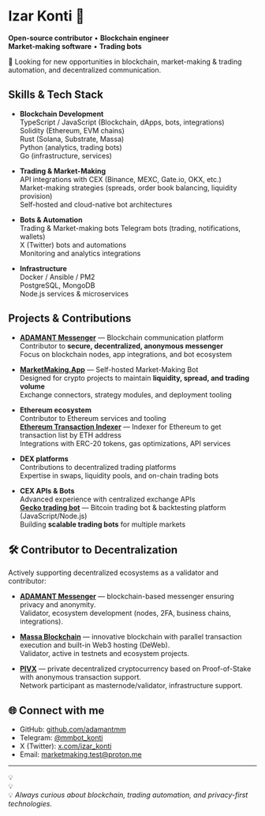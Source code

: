 # Izar Konti 👋

**Open-source contributor** • **Blockchain engineer**  
**Market-making software** • **Trading bots**  

🔎 Looking for new opportunities in blockchain, market-making & trading automation, and decentralized communication.  

## Skills & Tech Stack

- **Blockchain Development**  
  TypeScript / JavaScript (Blockchain, dApps, bots, integrations)  
  Solidity (Ethereum, EVM chains)  
  Rust (Solana, Substrate, Massa)  
  Python (analytics, trading bots)  
  Go (infrastructure, services)  

- **Trading & Market-Making**  
  API integrations with CEX (Binance, MEXC, Gate.io, OKX, etc.)  
  Market-making strategies (spreads, order book balancing, liquidity provision)  
  Self-hosted and cloud-native bot architectures  

- **Bots & Automation**  
  Trading & Market-making bots
  Telegram bots (trading, notifications, wallets)  
  X (Twitter) bots and automations  
  Monitoring and analytics integrations  

- **Infrastructure**  
  Docker / Ansible / PM2  
  PostgreSQL, MongoDB  
  Node.js services & microservices  

## Projects & Contributions

- [**ADAMANT Messenger**](https://github.com/adamant-im) — Blockchain communication platform  
  Contributor to **secure, decentralized, anonymous messenger**  
  Focus on blockchain nodes, app integrations, and bot ecosystem  

- [**MarketMaking.App**](https://github.com/Adamant-im/adamant-tradebot) — Self-hosted Market-Making Bot  
  Designed for crypto projects to maintain **liquidity, spread, and trading volume**  
  Exchange connectors, strategy modules, and deployment tooling  

- **Ethereum ecosystem**  
  Contributor to Ethereum services and tooling  
  [**Ethereum Transaction Indexer**](https://github.com/Adamant-im/ETH-transactions-storage) — Indexer for Ethereum to get transaction list by ETH address  
  Integrations with ERC-20 tokens, gas optimizations, API services  

- **DEX platforms**  
  Contributions to decentralized trading platforms  
  Expertise in swaps, liquidity pools, and on-chain trading bots  

- **CEX APIs & Bots**  
  Advanced experience with centralized exchange APIs  
  [**Gecko trading bot**](https://github.com/Adamant-im/ETH-transactions-storage) — Bitcoin trading bot & backtesting platform (JavaScript/Node.js)  
  Building **scalable trading bots** for multiple markets  

## 🛠 Contributor to Decentralization  

Actively supporting decentralized ecosystems as a validator and contributor:  

- **[ADAMANT Messenger](https://github.com/adamant-im)** — blockchain-based messenger ensuring privacy and anonymity.  
  Validator, ecosystem development (nodes, 2FA, business chains, integrations).  

- **[Massa Blockchain](https://github.com/massalabs)** — innovative blockchain with parallel transaction execution and built-in Web3 hosting (DeWeb).  
  Validator, active in testnets and ecosystem projects.  

- **[PIVX](https://github.com/PIVX-Project/PIVX)** — private decentralized cryptocurrency based on Proof-of-Stake with anonymous transaction support.  
  Network participant as masternode/validator, infrastructure support.  

## 🌐 Connect with me

- GitHub: [github.com/adamantmm](https://github.com/adamantmm)  
- Telegram: [@mmbot_konti](https://t.me/mmbot_konti)  
- X (Twitter): [x.com/izar_konti](https://x.com/izar_konti)  
- Email: marketmaking.test@proton.me  

---

💡  
💡  
💡 *Always curious about blockchain, trading automation, and privacy-first technologies.*  
